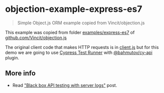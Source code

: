 # objection-example-express-es7
> Simple Object.js ORM example copied from Vincit/objection.js

This example was copied from folder [examples/express-es7](https://github.com/Vincit/objection.js/tree/master/examples/express-es7) of [github.com/Vincit/objection.js](https://github.com/Vincit/objection.js)

The original client code that makes HTTP requests is in [client.js](client.js) but for this demo we are going to use [Cypress Test Runner](https://github.com/cypress-io/cypress) with [@bahmutov/cy-api](https://github.com/bahmutov/cy-api) plugin.

## More info

- Read ["Black box API testing with server logs"](https://glebbahmutov.com/blog/api-testing-with-sever-logs/) post.
